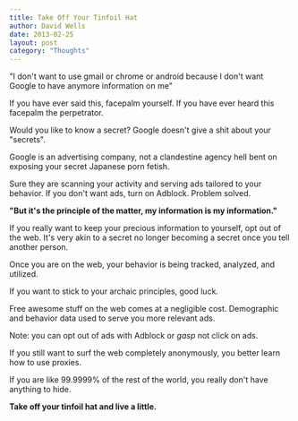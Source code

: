 ```yaml
---
title: Take Off Your Tinfoil Hat
author: David Wells
date: 2013-02-25
layout: post
category: "Thoughts"
---
```


"I don't want to use gmail or chrome or android because I don't want Google to have anymore information on me"

If you have ever said this, facepalm yourself. If you have ever heard this facepalm the perpetrator.  

Would you like to know a secret? Google doesn't give a shit about your "secrets".

Google is an advertising company, not a clandestine agency hell bent on exposing your secret Japanese porn fetish.

Sure they are scanning your activity and serving ads tailored to your behavior. If you don't want ads, turn on Adblock. Problem solved.

<strong>"But it's the principle of the matter, my information is my information."</strong>

If you really want to keep your precious information to yourself, opt out of the web. It's very akin to a secret no longer becoming a secret once you tell another person.

Once you are on the web, your behavior is being tracked, analyzed, and utilized.

If you want to stick to your archaic principles, good luck.

Free awesome stuff on the web comes at a negligible cost. Demographic and behavior data used to serve you more relevant ads.

Note: you can opt out of ads with Adblock or *gasp* not click on ads.

If you still want to surf the web completely anonymously, you better learn how to use proxies.

If you are like 99.9999% of the rest of the world, you really don't have anything to hide.

<strong>Take off your tinfoil hat and live a little.</strong>

